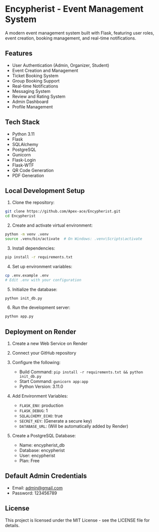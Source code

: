 # Encypherist - Event Management System

A modern event management system built with Flask, featuring user roles, event creation, booking management, and real-time notifications.

## Features

- User Authentication (Admin, Organizer, Student)
- Event Creation and Management
- Ticket Booking System
- Group Booking Support
- Real-time Notifications
- Messaging System
- Review and Rating System
- Admin Dashboard
- Profile Management

## Tech Stack

- Python 3.11
- Flask
- SQLAlchemy
- PostgreSQL
- Gunicorn
- Flask-Login
- Flask-WTF
- QR Code Generation
- PDF Generation

## Local Development Setup

1. Clone the repository:
```bash
git clone https://github.com/Apex-ace/Encypherist.git
cd Encypherist
```

2. Create and activate virtual environment:
```bash
python -m venv .venv
source .venv/bin/activate  # On Windows: .venv\Scripts\activate
```

3. Install dependencies:
```bash
pip install -r requirements.txt
```

4. Set up environment variables:
```bash
cp .env.example .env
# Edit .env with your configuration
```

5. Initialize the database:
```bash
python init_db.py
```

6. Run the development server:
```bash
python app.py
```

## Deployment on Render

1. Create a new Web Service on Render
2. Connect your GitHub repository
3. Configure the following:
   - Build Command: `pip install -r requirements.txt && python init_db.py`
   - Start Command: `gunicorn app:app`
   - Python Version: 3.11.0

4. Add Environment Variables:
   - `FLASK_ENV`: production
   - `FLASK_DEBUG`: 1
   - `SQLALCHEMY_ECHO`: true
   - `SECRET_KEY`: (Generate a secure key)
   - `DATABASE_URL`: (Will be automatically added by Render)

5. Create a PostgreSQL Database:
   - Name: encypherist_db
   - Database: encypherist
   - User: encypherist
   - Plan: Free

## Default Admin Credentials

- Email: admin@gmail.com
- Password: 123456789

## License

This project is licensed under the MIT License - see the LICENSE file for details. 